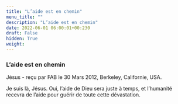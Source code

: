```yaml
---
title: "L’aide est en chemin"
menu_title: ""
description: "L’aide est en chemin"
date: 2022-06-01 06:00:01+00:230
draft: False
hidden: True
weight:
---
```

### L’aide est en chemin

Jésus - reçu par FAB le 30 Mars 2012, Berkeley, Californie, USA.

Je suis là, Jésus. Oui, l’aide de Dieu sera juste à temps, et l’humanité recevra de l’aide pour guérir de toute cette dévastation.